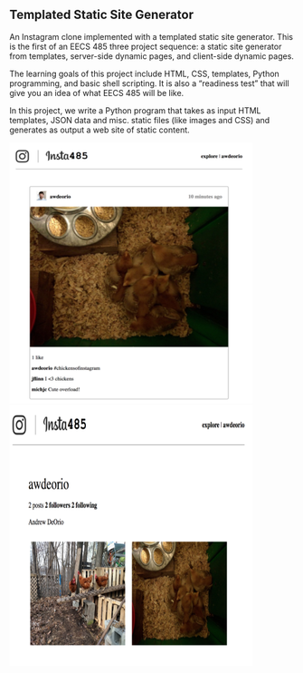 ## Templated Static Site Generator

An Instagram clone implemented with a templated static site generator. This is the first of an EECS 485 three project sequence: a static site generator from templates, server-side dynamic pages, and client-side dynamic pages.

The learning goals of this project include HTML, CSS, templates, Python programming, and basic shell scripting. It is also a “readiness test” that will give you an idea of what EECS 485 will be like.

In this project, we write a Python program that takes as input HTML templates, JSON data and misc. static files (like images and CSS) and generates as output a web site of static content. 

<img src="insta_01.png" width="430" height="460">

<img src="insta_02.png" width="430" height="460">
